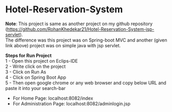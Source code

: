# Hotel-Reservation-System
**Note**: This project is same as another project on my github repository (https://github.com/RohanKhedekar21/Hotel-Reservation-System-jsp-servlet).  
The difference was this project was on Spring-boot MVC and another (given link above) project was on simple java with jsp servlet.  

**Steps for Run Project**  
1 - Open this project on Eclips-IDE  
2 - Write click on the project  
3 - Click on Run As  
4 - Click on Spring Boot App  
5 - Then open google chrome or any web browser and copy below URL and paste it into your search-bar
- For Home Page: localhost:8082/index  
- For Administration Page: localhost:8082/adminlogin.jsp
